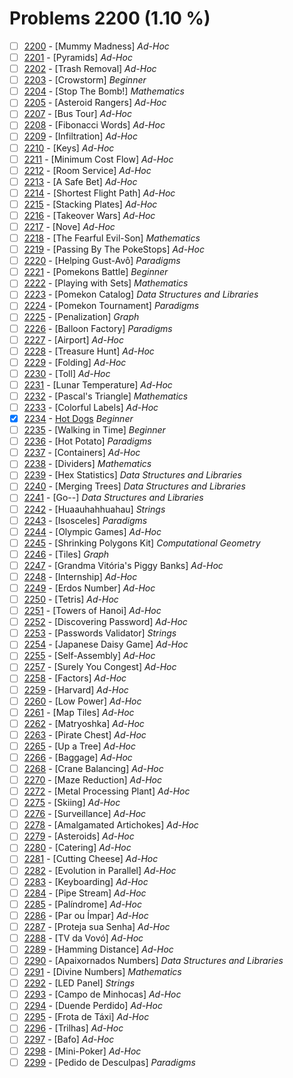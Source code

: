 # Problems 2200 (1.10 %)


- [ ] [2200](https://www.beecrowd.com.br/judge/en/problems/view/2200) - [Mummy Madness] *Ad-Hoc*
- [ ] [2201](https://www.beecrowd.com.br/judge/en/problems/view/2201) - [Pyramids] *Ad-Hoc*
- [ ] [2202](https://www.beecrowd.com.br/judge/en/problems/view/2202) - [Trash Removal] *Ad-Hoc*
- [ ] [2203](https://www.beecrowd.com.br/judge/en/problems/view/2203) - [Crowstorm] *Beginner*
- [ ] [2204](https://www.beecrowd.com.br/judge/en/problems/view/2204) - [Stop The Bomb!] *Mathematics*
- [ ] [2205](https://www.beecrowd.com.br/judge/en/problems/view/2205) - [Asteroid Rangers] *Ad-Hoc*
- [ ] [2207](https://www.beecrowd.com.br/judge/en/problems/view/2207) - [Bus Tour] *Ad-Hoc*
- [ ] [2208](https://www.beecrowd.com.br/judge/en/problems/view/2208) - [Fibonacci Words] *Ad-Hoc*
- [ ] [2209](https://www.beecrowd.com.br/judge/en/problems/view/2209) - [Infiltration] *Ad-Hoc*
- [ ] [2210](https://www.beecrowd.com.br/judge/en/problems/view/2210) - [Keys] *Ad-Hoc*
- [ ] [2211](https://www.beecrowd.com.br/judge/en/problems/view/2211) - [Minimum Cost Flow] *Ad-Hoc*
- [ ] [2212](https://www.beecrowd.com.br/judge/en/problems/view/2212) - [Room Service] *Ad-Hoc*
- [ ] [2213](https://www.beecrowd.com.br/judge/en/problems/view/2213) - [A Safe Bet] *Ad-Hoc*
- [ ] [2214](https://www.beecrowd.com.br/judge/en/problems/view/2214) - [Shortest Flight Path] *Ad-Hoc*
- [ ] [2215](https://www.beecrowd.com.br/judge/en/problems/view/2215) - [Stacking Plates] *Ad-Hoc*
- [ ] [2216](https://www.beecrowd.com.br/judge/en/problems/view/2216) - [Takeover Wars] *Ad-Hoc*
- [ ] [2217](https://www.beecrowd.com.br/judge/en/problems/view/2217) - [Nove] *Ad-Hoc*
- [ ] [2218](https://www.beecrowd.com.br/judge/en/problems/view/2218) - [The Fearful Evil-Son] *Mathematics*
- [ ] [2219](https://www.beecrowd.com.br/judge/en/problems/view/2219) - [Passing By The PokeStops] *Ad-Hoc*
- [ ] [2220](https://www.beecrowd.com.br/judge/en/problems/view/2220) - [Helping Gust-Avô] *Paradigms*
- [ ] [2221](https://www.beecrowd.com.br/judge/en/problems/view/2221) - [Pomekons Battle] *Beginner*
- [ ] [2222](https://www.beecrowd.com.br/judge/en/problems/view/2222) - [Playing with Sets] *Mathematics*
- [ ] [2223](https://www.beecrowd.com.br/judge/en/problems/view/2223) - [Pomekon Catalog] *Data Structures and Libraries*
- [ ] [2224](https://www.beecrowd.com.br/judge/en/problems/view/2224) - [Pomekon Tournament] *Paradigms*
- [ ] [2225](https://www.beecrowd.com.br/judge/en/problems/view/2225) - [Penalization] *Graph*
- [ ] [2226](https://www.beecrowd.com.br/judge/en/problems/view/2226) - [Balloon Factory] *Paradigms*
- [ ] [2227](https://www.beecrowd.com.br/judge/en/problems/view/2227) - [Airport] *Ad-Hoc*
- [ ] [2228](https://www.beecrowd.com.br/judge/en/problems/view/2228) - [Treasure Hunt] *Ad-Hoc*
- [ ] [2229](https://www.beecrowd.com.br/judge/en/problems/view/2229) - [Folding] *Ad-Hoc*
- [ ] [2230](https://www.beecrowd.com.br/judge/en/problems/view/2230) - [Toll] *Ad-Hoc*
- [ ] [2231](https://www.beecrowd.com.br/judge/en/problems/view/2231) - [Lunar Temperature] *Ad-Hoc*
- [ ] [2232](https://www.beecrowd.com.br/judge/en/problems/view/2232) - [Pascal's Triangle] *Mathematics*
- [ ] [2233](https://www.beecrowd.com.br/judge/en/problems/view/2233) - [Colorful Labels] *Ad-Hoc*
- [x] [2234](https://www.beecrowd.com.br/judge/en/problems/view/2234) - [Hot Dogs](https://github.com/Luc4sguilherme/beecrowd/blob/master/problems/[2200-2299]/2234/code.js) *Beginner*
- [ ] [2235](https://www.beecrowd.com.br/judge/en/problems/view/2235) - [Walking in Time] *Beginner*
- [ ] [2236](https://www.beecrowd.com.br/judge/en/problems/view/2236) - [Hot Potato] *Paradigms*
- [ ] [2237](https://www.beecrowd.com.br/judge/en/problems/view/2237) - [Containers] *Ad-Hoc*
- [ ] [2238](https://www.beecrowd.com.br/judge/en/problems/view/2238) - [Dividers] *Mathematics*
- [ ] [2239](https://www.beecrowd.com.br/judge/en/problems/view/2239) - [Hex Statistics] *Data Structures and Libraries*
- [ ] [2240](https://www.beecrowd.com.br/judge/en/problems/view/2240) - [Merging Trees] *Data Structures and Libraries*
- [ ] [2241](https://www.beecrowd.com.br/judge/en/problems/view/2241) - [Go--] *Data Structures and Libraries*
- [ ] [2242](https://www.beecrowd.com.br/judge/en/problems/view/2242) - [Huaauhahhuahau] *Strings*
- [ ] [2243](https://www.beecrowd.com.br/judge/en/problems/view/2243) - [Isosceles] *Paradigms*
- [ ] [2244](https://www.beecrowd.com.br/judge/en/problems/view/2244) - [Olympic Games] *Ad-Hoc*
- [ ] [2245](https://www.beecrowd.com.br/judge/en/problems/view/2245) - [Shrinking Polygons Kit] *Computational Geometry*
- [ ] [2246](https://www.beecrowd.com.br/judge/en/problems/view/2246) - [Tiles] *Graph*
- [ ] [2247](https://www.beecrowd.com.br/judge/en/problems/view/2247) - [Grandma Vitória's Piggy Banks] *Ad-Hoc*
- [ ] [2248](https://www.beecrowd.com.br/judge/en/problems/view/2248) - [Internship] *Ad-Hoc*
- [ ] [2249](https://www.beecrowd.com.br/judge/en/problems/view/2249) - [Erdos Number] *Ad-Hoc*
- [ ] [2250](https://www.beecrowd.com.br/judge/en/problems/view/2250) - [Tetris] *Ad-Hoc*
- [ ] [2251](https://www.beecrowd.com.br/judge/en/problems/view/2251) - [Towers of Hanoi] *Ad-Hoc*
- [ ] [2252](https://www.beecrowd.com.br/judge/en/problems/view/2252) - [Discovering Password] *Ad-Hoc*
- [ ] [2253](https://www.beecrowd.com.br/judge/en/problems/view/2253) - [Passwords Validator] *Strings*
- [ ] [2254](https://www.beecrowd.com.br/judge/en/problems/view/2254) - [Japanese Daisy Game] *Ad-Hoc*
- [ ] [2255](https://www.beecrowd.com.br/judge/en/problems/view/2255) - [Self-Assembly] *Ad-Hoc*
- [ ] [2257](https://www.beecrowd.com.br/judge/en/problems/view/2257) - [Surely You Congest] *Ad-Hoc*
- [ ] [2258](https://www.beecrowd.com.br/judge/en/problems/view/2258) - [Factors] *Ad-Hoc*
- [ ] [2259](https://www.beecrowd.com.br/judge/en/problems/view/2259) - [Harvard] *Ad-Hoc*
- [ ] [2260](https://www.beecrowd.com.br/judge/en/problems/view/2260) - [Low Power] *Ad-Hoc*
- [ ] [2261](https://www.beecrowd.com.br/judge/en/problems/view/2261) - [Map Tiles] *Ad-Hoc*
- [ ] [2262](https://www.beecrowd.com.br/judge/en/problems/view/2262) - [Matryoshka] *Ad-Hoc*
- [ ] [2263](https://www.beecrowd.com.br/judge/en/problems/view/2263) - [Pirate Chest] *Ad-Hoc*
- [ ] [2265](https://www.beecrowd.com.br/judge/en/problems/view/2265) - [Up a Tree] *Ad-Hoc*
- [ ] [2266](https://www.beecrowd.com.br/judge/en/problems/view/2266) - [Baggage] *Ad-Hoc*
- [ ] [2268](https://www.beecrowd.com.br/judge/en/problems/view/2268) - [Crane Balancing] *Ad-Hoc*
- [ ] [2270](https://www.beecrowd.com.br/judge/en/problems/view/2270) - [Maze Reduction] *Ad-Hoc*
- [ ] [2272](https://www.beecrowd.com.br/judge/en/problems/view/2272) - [Metal Processing Plant] *Ad-Hoc*
- [ ] [2275](https://www.beecrowd.com.br/judge/en/problems/view/2275) - [Skiing] *Ad-Hoc*
- [ ] [2276](https://www.beecrowd.com.br/judge/en/problems/view/2276) - [Surveillance] *Ad-Hoc*
- [ ] [2278](https://www.beecrowd.com.br/judge/en/problems/view/2278) - [Amalgamated Artichokes] *Ad-Hoc*
- [ ] [2279](https://www.beecrowd.com.br/judge/en/problems/view/2279) - [Asteroids] *Ad-Hoc*
- [ ] [2280](https://www.beecrowd.com.br/judge/en/problems/view/2280) - [Catering] *Ad-Hoc*
- [ ] [2281](https://www.beecrowd.com.br/judge/en/problems/view/2281) - [Cutting Cheese] *Ad-Hoc*
- [ ] [2282](https://www.beecrowd.com.br/judge/en/problems/view/2282) - [Evolution in Parallel] *Ad-Hoc*
- [ ] [2283](https://www.beecrowd.com.br/judge/en/problems/view/2283) - [Keyboarding] *Ad-Hoc*
- [ ] [2284](https://www.beecrowd.com.br/judge/en/problems/view/2284) - [Pipe Stream] *Ad-Hoc*
- [ ] [2285](https://www.beecrowd.com.br/judge/en/problems/view/2285) - [Palíndrome] *Ad-Hoc*
- [ ] [2286](https://www.beecrowd.com.br/judge/en/problems/view/2286) - [Par ou Ímpar] *Ad-Hoc*
- [ ] [2287](https://www.beecrowd.com.br/judge/en/problems/view/2287) - [Proteja sua Senha] *Ad-Hoc*
- [ ] [2288](https://www.beecrowd.com.br/judge/en/problems/view/2288) - [TV da Vovó] *Ad-Hoc*
- [ ] [2289](https://www.beecrowd.com.br/judge/en/problems/view/2289) - [Hamming Distance] *Ad-Hoc*
- [ ] [2290](https://www.beecrowd.com.br/judge/en/problems/view/2290) - [Apaixornados Numbers] *Data Structures and Libraries*
- [ ] [2291](https://www.beecrowd.com.br/judge/en/problems/view/2291) - [Divine Numbers] *Mathematics*
- [ ] [2292](https://www.beecrowd.com.br/judge/en/problems/view/2292) - [LED Panel] *Strings*
- [ ] [2293](https://www.beecrowd.com.br/judge/en/problems/view/2293) - [Campo de Minhocas] *Ad-Hoc*
- [ ] [2294](https://www.beecrowd.com.br/judge/en/problems/view/2294) - [Duende Perdido] *Ad-Hoc*
- [ ] [2295](https://www.beecrowd.com.br/judge/en/problems/view/2295) - [Frota de Táxi] *Ad-Hoc*
- [ ] [2296](https://www.beecrowd.com.br/judge/en/problems/view/2296) - [Trilhas] *Ad-Hoc*
- [ ] [2297](https://www.beecrowd.com.br/judge/en/problems/view/2297) - [Bafo] *Ad-Hoc*
- [ ] [2298](https://www.beecrowd.com.br/judge/en/problems/view/2298) - [Mini-Poker] *Ad-Hoc*
- [ ] [2299](https://www.beecrowd.com.br/judge/en/problems/view/2299) - [Pedido de Desculpas] *Paradigms*
